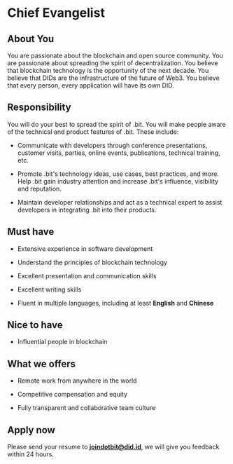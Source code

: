 # Chief Evangelist

## About You

You are passionate about the blockchain and open source community. You are passionate about spreading the spirit of decentralization. You believe that blockchain technology is the opportunity of the next decade. You believe that DIDs are the infrastructure of the future of Web3. You believe that every person, every application will have its own DID.

## Responsibility

You will do your best to spread the spirit of .bit. You will make people aware of the technical and product features of .bit. These include:

- Communicate with developers through conference presentations, customer visits, parties, online events, publications, technical training, etc.

- Promote .bit's technology ideas, use cases, best practices, and more. Help .bit gain industry attention and increase .bit's influence, visibility and reputation.
- Maintain developer relationships and act as a technical expert to assist developers in integrating .bit into their products.

## Must have

- Extensive experience in software development

- Understand the principles of blockchain technology

- Excellent presentation and communication skills

- Excellent writing skills

- Fluent in multiple languages, including at least **English** and **Chinese**

## Nice to have

- Influential people in blockchain

## What we offers

- Remote work from anywhere in the world 
- Competitive compensation and equity

- Fully transparent and collaborative team culture

## Apply now

Please send your resume to **joindotbit@did.id**, we will give you feedback within 24 hours.

